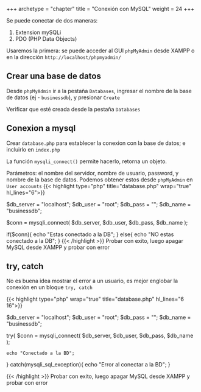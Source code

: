 +++
archetype = "chapter"
title = "Conexión con MySQL"
weight = 24
+++

Se puede conectar de dos maneras:
1. Extension mySQLi
2. PDO (PHP Data Objects)

Usaremos la primera: se puede acceder al GUI `phpMyAdmin` desde XAMPP o en la dirección `http://localhost/phpmyadmin/`

## Crear una base de datos
Desde `phpMyAdmin` ir a la pestaña `Databases`, ingresar el nombre de la base de datos (ej - `businessdb`), y presionar `Create`

Verificar que esté creada desde la pestaña `Databases`

## Conexion a mysql
Crear `database.php` para establecer la conexion con la base de datos; e incluirlo en `index.php`

La función `mysqli_connect()` permite hacerlo, retorna un objeto. 

Parámetros: el nombre del servidor, nombre de usuario, password, y nombre de la base de datos. Podemos obtener estos desde `phpMyAdmin` en `User accounts`
{{< highlight type="php" title="database.php" wrap="true" hl_lines="6">}}

$db_server = "localhost";
$db_user = "root";
$db_pass = "";
$db_name = "businessdb";

$conn = mysqli_connect(
    $db_server,
    $db_user,
    $db_pass,
    $db_name
);

if($conn){
    echo "Estas conectado a la DB";
}
else{
    echo "NO estas conectado a la DB";
}
{{< /highlight >}}
Probar con exito, luego apagar MySQL desde XAMPP y probar con error

## try, catch
No es buena idea mostrar el error a un usuario, es mejor englobar la conexión en un bloque `try, catch`

{{< highlight  type="php" wrap="true" title="database.php" hl_lines="6 16">}}

$db_server = "localhost";
$db_user = "root";
$db_pass = "";
$db_name = "businessdb";

try{
    $conn = mysqli_connect(
        $db_server,
        $db_user,
        $db_pass,
        $db_name
    );

    echo "Conectado a la BD";
}
catch(mysqli_sql_exception){
    echo "Error al conectar a la BD";
}

{{< /highlight >}}
Probar con exito, luego apagar MySQL desde XAMPP y probar con error